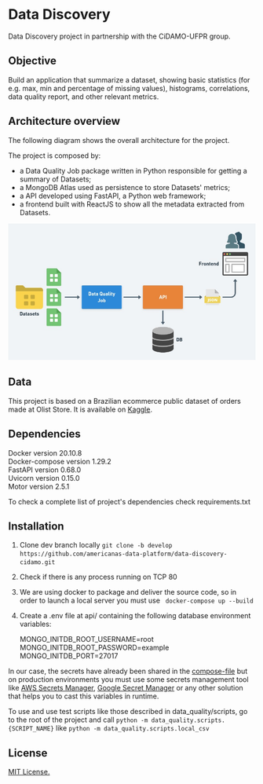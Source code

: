 # Data Discovery

Data Discovery project in partnership with the CiDAMO-UFPR group.
## Objective

Build an application that summarize a dataset, showing basic statistics (for e.g. max, min and percentage of missing values), histograms, correlations, data quality report, and other relevant metrics.

## Architecture overview

The following diagram shows the overall architecture for the project.

The project is composed by:
- a Data Quality Job package written in Python responsible for getting a summary of Datasets;
- a MongoDB Atlas used as persistence to store Datasets' metrics;
- a API developed using FastAPI, a Python web framework;
- a frontend built with ReactJS to show all the metadata extracted from Datasets. 

![Architecture](data_quality/images/architecture.png)

## Data

This project is based on a Brazilian ecommerce public dataset of orders made at Olist Store. It is available on [Kaggle](https://www.kaggle.com/olistbr/brazilian-ecommerce).

## Dependencies

Docker version 20.10.8 \
Docker-compose version 1.29.2 \
FastAPI version 0.68.0 \
Uvicorn version 0.15.0 \
Motor version 2.5.1 

To check a complete list of project's dependencies check requirements.txt

## Installation

1. Clone dev branch locally ```git clone -b develop https://github.com/americanas-data-platform/data-discovery-cidamo.git```
2. Check if there is any process running on TCP 80
3. We are using docker to package and deliver the source code, so in order to launch a local server you must use ``` docker-compose up --build```
4. Create a .env file at api/ containing the following database environment variables:
       

    MONGO_INITDB_ROOT_USERNAME=root
    MONGO_INITDB_ROOT_PASSWORD=example 
    MONGO_INITDB_PORT=27017

In our case, the secrets have already been shared in the [compose-file](docker-compose.yml) but on production environments
you must use some secrets management tool like [AWS Secrets Manager](https://aws.amazon.com/pt/secrets-manager/), 
[Google Secret Manager](https://cloud.google.com/secret-manager) or any other solution that helps you to cast this variables
in runtime.


To use and use test scripts like those described in data_quality/scripts, go to the root of the project and call ```python -m data_quality.scripts.{SCRIPT_NAME}``` like ```python -m data_quality.scripts.local_csv```

## License

[MIT License.](./LICENSE)
